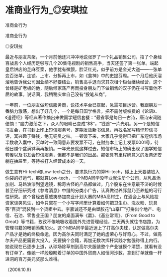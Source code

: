 # 准商业行为_◎安琪拉

准商业行为

准商业行为

◎安琪拉

最近与朋友茶聚，一个月前他还兴冲冲地说张罗了一个礼品销售公司，招了个身经百战且个人经历足够写几个20集电视剧的销售高手，当天还签了第一张单。端起皇后饼店的芝麻豆浆，他手犹有微颤，脸泛红光，似乎前方是金光大道——一张单变百张单，连锁、上市、分拆再上市，如《食神》中的史提芬周。一个月后他灰溜溜地告诉我公司因业绩不好要结业，销售高手退而求其次租个柜台继续经营，这个曾经是矿老板的他，随后倾家荡产再而投身朋友门下做销售的汉子仍在书写着他不屈的故事。说话间，我稍稍庆幸自己没有“投笔从商”。

一年前，一位朋友做短信服务商，说技术平台已搭起，急需项目运营。我跟朋友一番脑力激荡，想出了好几个，一个是每日国学格言，把不需付版权费的《论语》、《道德经》等经典著作摘出来做国学短信套餐：“最省事是每日一古诗，唐诗宋词随便摘！”脑力激荡之下，众人的眼睛已变成“$$”，“钱途”一片光明。另一个是短信书友会，在书封上印上短信服务号，定期发放新书信息，再找名家写精悍短信书评，寓兴趣于赚钱，绝无铜臭之味。一顿饭下来，大家几乎觉得已把广东短信市场半数收入囊中，买单时一致同意非要发票不可，在财务本上记上发票0001号，待他日赚个盆满钵满再报销。一年光景就这样过去，短信市场上的确出现了国学短信套餐以及书友会短信服务，但都不是我们的出品，那张具有里程碑意义的发票还安躺在抽屉里，等待被打入经营成本的一天。

做生意有Hi-tech和Low-tech之分，要求执行力的算Hi-tech，碰上上天要装钱入你袋的好运气，那就算Low-tech，一个MBA同学没毕业就注册个公司，从乳品添加剂、马路油漆到望远镜，稀奇古怪的产品都做过，几个股东在生意最不济的时候甚至仔细研究过《参考消息》中缝的分类小广告，认真做过养豚鼠乃至养蛆的可行性研究。这个曾经去夏威夷参加商业计划大赛的MBA高材生，在酒会上与风险投资家谈笑风生，如今只窝在一个小写字间里计算着如何把卫生巾、洗衣粉、玩具等“百货”混装到一个货柜中去。李嘉诚还不是由塑胶花“山寨厂”打拼出个地产、电信、石油、零售业王国？朋友的桌面满布《赢》、《基业常青》、《From Good to Great》等书籍，孜孜不倦地吸收着国外先进管理经验，三天两头就往书店跑，为管理书籍的畅销添柴加火。这个MBA同学最近迷上了打高尔夫球，认定做高尔夫产品才是她的终极命运，因为高尔夫同时满足了她的虚荣心与好奇心。不过，做高尔夫产品更需要大投入，先要搞个会籍，再加无数次挥杆实践才勉强称得上内行。她说现在已逐步上道，从球场除草剂到高尔夫服装整个产业链摸个清楚，就看有没有订单了。像她一样殷殷盼着订单的中国外贸商人如恒河沙数，拿到订单就像一杆进洞的百万美元奖那么难得。

（2006.10.9）
